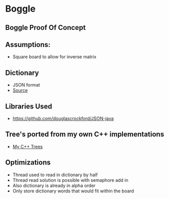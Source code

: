 # Boggle
## Boggle Proof Of Concept

## Assumptions:
* Square board to allow for inverse matrix

## Dictionary
* JSON format
* [Source](http://blog.dotnetframework.org/2013/05/30/english-dictionary-api-served-with-mongodb/)

## Libraries Used
* https://github.com/douglascrockford/JSON-java

## Tree's ported from my own C++ implementations
* [My C++ Trees](https://github.com/jidol/tree)

## Optimizations
* Thread used to read in dictionary by half
* Thread read solution is possible with semaphore add in
* Also dictionary is already in alpha order
* Only store dictionary words that would fit within the board